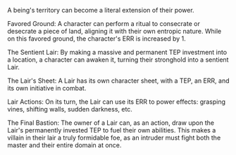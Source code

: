 A being's territory can become a literal extension of their power.

Favored Ground: A character can perform a ritual to consecrate or desecrate a piece of land, aligning it with their own entropic nature. While on this favored ground, the character's ERR is increased by 1.

The Sentient Lair: By making a massive and permanent TEP investment into a location, a character can awaken it, turning their stronghold into a sentient Lair.

The Lair's Sheet: A Lair has its own character sheet, with a TEP, an ERR, and its own initiative in combat.

Lair Actions: On its turn, the Lair can use its ERR to power effects: grasping vines, shifting walls, sudden darkness, etc.

The Final Bastion: The owner of a Lair can, as an action, draw upon the Lair's permanently invested TEP to fuel their own abilities. This makes a villain in their lair a truly formidable foe, as an intruder must fight both the master and their entire domain at once.